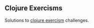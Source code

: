 ## Clojure Exercisms

Solutions to [clojure exercism](http://exercism.io/languages/clojure) challenges.
